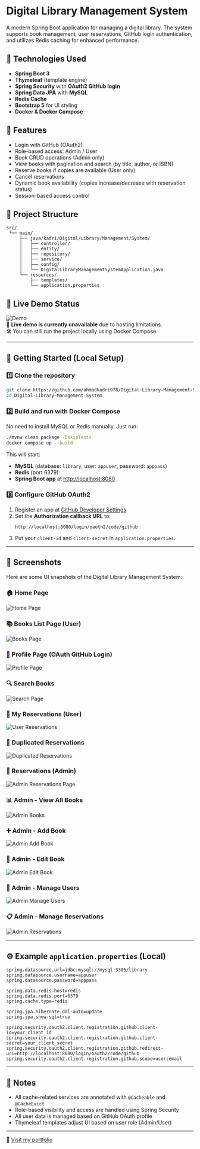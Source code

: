 # Digital Library Management System

A modern Spring Boot application for managing a digital library. The system supports book management, user reservations, GitHub login authentication, and utilizes Redis caching for enhanced performance.

## 🔧 Technologies Used

* **Spring Boot 3**
* **Thymeleaf** (template engine)
* **Spring Security** with **OAuth2 GitHub login**
* **Spring Data JPA** with **MySQL**
* **Redis Cache**
* **Bootstrap 5** for UI styling
* **Docker & Docker Compose**

## 🌟 Features

* Login with GitHub (OAuth2)
* Role-based access: Admin / User
* Book CRUD operations (Admin only)
* View books with pagination and search (by title, author, or ISBN)
* Reserve books if copies are available (User only)
* Cancel reservations
* Dynamic book availability (copies increase/decrease with reservation status)
* Session-based access control

## 📁 Project Structure

```
src/
 └── main/
     ├── java/kadri/Digital/Library/Management/System/
     │   ├── controller/
     │   ├── entity/
     │   ├── repository/
     │   ├── service/
     │   ├── config/
     │   └── DigitalLibraryManagementSystemApplication.java
     └── resources/
         ├── templates/
         └── application.properties
```
## 🧪 Live Demo Status

![Demo](https://img.shields.io/badge/Demo-Offline-red?style=flat-square)  
🚫 **Live demo is currently unavailable** due to hosting limitations.  
🛠 You can still run the project locally using Docker Compose.

---

## 🚀 Getting Started (Local Setup)

### 1️⃣ Clone the repository
```bash
git clone https://github.com/ahmadkadri978/Digital-Library-Management-System.git
cd Digital-Library-Management-System
```

### 2️⃣ Build and run with Docker Compose
No need to install MySQL or Redis manually. Just run:
```bash
./mvnw clean package -DskipTests
docker compose up --build
```

This will start:
- **MySQL** (database: `library`, user: `appuser`, password: `apppass`)
- **Redis** (port 6379)
- **Spring Boot app** at [http://localhost:8080](http://localhost:8080)

### 3️⃣ Configure GitHub OAuth2
1. Register an app at [GitHub Developer Settings](https://github.com/settings/developers)  
2. Set the **Authorization callback URL** to:
   ```
   http://localhost:8080/login/oauth2/code/github
   ```
3. Put your `client-id` and `client-secret` in `application.properties`.

---

## 📸 Screenshots

Here are some UI snapshots of the Digital Library Management System:

### 🏠 Home Page
![Home Page](screenshots/Home-page.jpg)

### 📚 Books List Page (User)
![Books Page](screenshots/books-page.jpg)

### 👤 Profile Page (OAuth GitHub Login)
![Profile Page](screenshots/profile-page.jpg)

### 🔍 Search Books
![Search Page](screenshots/search-page.jpg)

### 🧾 My Reservations (User)
![User Reservations](screenshots/reservations-page.jpg)

### 🧾 Duplicated Reservations 
![Duplicated Reservations](screenshots/duplicated-reservations-error.jpg)

### 🧾 Reservations (Admin)
![Admin Reservations Page](screenshots/reservations-admin-page.jpg)

### 📊 Admin - View All Books
![Admin Books](screenshots/admin-books-page.jpg)

### ➕ Admin - Add Book
![Admin Add Book](screenshots/admin-add-book-page.jpg)

### 📝 Admin - Edit Book
![Admin Edit Book](screenshots/admin-edit-book-page.jpg)

### 👥 Admin - Manage Users
![Admin Manage Users](screenshots/admin-Manage-users-page.jpg)

### 📋 Admin - Manage Reservations
![Admin Reservations](screenshots/reservations-admin-page.jpg)

---
## ⚙️ Example `application.properties` (Local)
```properties
spring.datasource.url=jdbc:mysql://mysql:3306/library
spring.datasource.username=appuser
spring.datasource.password=apppass

spring.data.redis.host=redis
spring.data.redis.port=6379
spring.cache.type=redis

spring.jpa.hibernate.ddl-auto=update
spring.jpa.show-sql=true

spring.security.oauth2.client.registration.github.client-id=your_client_id
spring.security.oauth2.client.registration.github.client-secret=your_client_secret
spring.security.oauth2.client.registration.github.redirect-uri=http://localhost:8080/login/oauth2/code/github
spring.security.oauth2.client.registration.github.scope=user:email
```

---

## 🧠 Notes

* All cache-related services are annotated with `@Cacheable` and `@CacheEvict`
* Role-based visibility and access are handled using Spring Security
* All user data is managed based on GitHub OAuth profile
* Thymeleaf templates adjust UI based on user role (Admin/User)

---

🔗 [Visit my portfolio](https://ahmadkadri978.github.io/portfolio)
